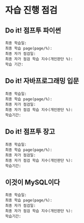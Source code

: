 # 자습 진행 점검

## Do it! 점프투 파이썬
    최종 학습일:
    최종 학습 page(page/%):
    최종 자가 점검일:
    최종 자가 점검 학습 지수(개인판단 %):
    학습 기간: 

## Do it! 자바프로그래밍 입문
    최종 학습일:
    최종 학습 page(page/%):
    최종 자가 점검일:
    최종 자가 점검 학습 지수(개인판단 %):
    학습기간:

## Do it! 점프투 장고
    최종 학습일:
    최종 학습 page(page/%):
    최종 자가 점검일:
    최종 자가 점검 학습 지수(개인판단 %):
    학습기간:

## 이것이 MySQL이다
    최종 학습일:
    최종 학습 page(page/%):
    최종 자가 점검일:
    최종 자가 점검 학습 지수(개인판단 %):
    학습기간: